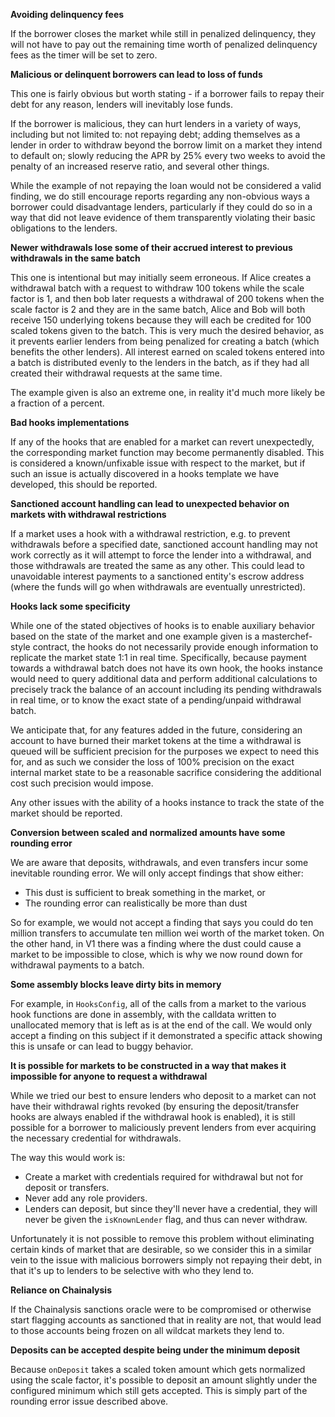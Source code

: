 **Avoiding delinquency fees**

If the borrower closes the market while still in penalized delinquency, they will not have to pay out the remaining time worth of penalized delinquency fees as the timer will be set to zero.

**Malicious or delinquent borrowers can lead to loss of funds**

This one is fairly obvious but worth stating - if a borrower fails to repay their debt for any reason, lenders will inevitably lose funds.

If the borrower is malicious, they can hurt lenders in a variety of ways, including but not limited to: not repaying debt; adding themselves as a lender in order to withdraw beyond the borrow limit on a market they intend to default on; slowly reducing the APR by 25% every two weeks to avoid the penalty of an increased reserve ratio, and several other things.

While the example of not repaying the loan would not be considered a valid finding, we do still encourage reports regarding any non-obvious ways a borrower could disadvantage lenders, particularly if they could do so in a way that did not leave evidence of them transparently violating their basic obligations to the lenders.

**Newer withdrawals lose some of their accrued interest to previous withdrawals in the same batch**

This one is intentional but may initially seem erroneous. If Alice creates a withdrawal batch with a request to withdraw 100 tokens while the scale factor is 1, and then bob later requests a withdrawal of 200 tokens when the scale factor is 2 and they are in the same batch, Alice and Bob will both receive 150 underlying tokens because they will each be credited for 100 scaled tokens given to the batch. This is very much the desired behavior, as it prevents earlier lenders from being penalized for creating a batch (which benefits the other lenders). All interest earned on scaled tokens entered into a batch is distributed evenly to the lenders in the batch, as if they had all created their withdrawal requests at the same time.

The example given is also an extreme one, in reality it'd much more likely be a fraction of a percent.

**Bad hooks implementations**

If any of the hooks that are enabled for a market can revert unexpectedly, the corresponding market function may become permanently disabled. This is considered a known/unfixable issue with respect to the market, but if such an issue is actually discovered in a hooks template we have developed, this should be reported.

**Sanctioned account handling can lead to unexpected behavior on markets with withdrawal restrictions**

If a market uses a hook with a withdrawal restriction, e.g. to prevent withdrawals before a specified date, sanctioned account handling may not work correctly as it will attempt to force the lender into a withdrawal, and those withdrawals are treated the same as any other. This could lead to unavoidable interest payments to a sanctioned entity's escrow address (where the funds will go when withdrawals are eventually unrestricted).

**Hooks lack some specificity**

While one of the stated objectives of hooks is to enable auxiliary behavior based on the state of the market and one example given is a masterchef-style contract, the hooks do not necessarily provide enough information to replicate the market state 1:1 in real time. Specifically, because payment towards a withdrawal batch does not have its own hook, the hooks instance would need to query additional data and perform additional calculations to precisely track the balance of an account including its pending withdrawals in real time, or to know the exact state of a pending/unpaid withdrawal batch.

We anticipate that, for any features added in the future, considering an account to have burned their market tokens at the time a withdrawal is queued will be sufficient precision for the purposes we expect to need this for, and as such we consider the loss of 100% precision on the exact internal market state to be a reasonable sacrifice considering the additional cost such precision would impose.

Any other issues with the ability of a hooks instance to track the state of the market should be reported.

**Conversion between scaled and normalized amounts have some rounding error**

We are aware that deposits, withdrawals, and even transfers incur some inevitable rounding error. We will only accept findings that show either:
- This dust is sufficient to break something in the market, or
- The rounding error can realistically be more than dust

So for example, we would not accept a finding that says you could do ten million transfers to accumulate ten million wei worth of the market token. On the other hand, in V1 there was a finding where the dust could cause a market to be impossible to close, which is why we now round down for withdrawal payments to a batch.

**Some assembly blocks leave dirty bits in memory**

For example, in `HooksConfig`, all of the calls from a market to the various hook functions are done in assembly, with the calldata written to unallocated memory that is left as is at the end of the call. We would only accept a finding on this subject if it demonstrated a specific attack showing this is unsafe or can lead to buggy behavior.

**It is possible for markets to be constructed in a way that makes it impossible for anyone to request a withdrawal**

While we tried our best to ensure lenders who deposit to a market can not have their withdrawal rights revoked (by ensuring the deposit/transfer hooks are always enabled if the withdrawal hook is enabled), it is still possible for a borrower to maliciously prevent lenders from ever acquiring the necessary credential for withdrawals.

The way this would work is:

- Create a market with credentials required for withdrawal but not for deposit or transfers.
- Never add any role providers.
- Lenders can deposit, but since they'll never have a credential, they will never be given the `isKnownLender` flag, and thus can never withdraw.

Unfortunately it is not possible to remove this problem without eliminating certain kinds of market that are desirable, so we consider this in a similar vein to the issue with malicious borrowers simply not repaying their debt, in that it's up to lenders to be selective with who they lend to.

**Reliance on Chainalysis**

If the Chainalysis sanctions oracle were to be compromised or otherwise start flagging accounts as sanctioned that in reality are not, that would lead to those accounts being frozen on all wildcat markets they lend to.

**Deposits can be accepted despite being under the minimum deposit**

Because `onDeposit` takes a scaled token amount which gets normalized using the scale factor, it's possible to deposit an amount slightly under the configured minimum which still gets accepted. This is simply part of the rounding error issue described above.